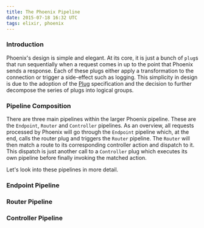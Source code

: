 ```yaml
---
title: The Phoenix Pipeline
date: 2015-07-18 16:32 UTC
tags: elixir, phoenix
---
```


### Introduction

Phoenix's design is simple and elegant. At its core, it is just a bunch of `plug`s that run
sequentially when a request comes in up to the point that Phoenix sends a response. Each of these
plugs either apply a transformation to the connection or trigger a side-effect such as logging.
This simplicity in design is due to the adoption of the [Plug](https://github.com/elixir-lang/plug) specification and the decision to further decompose the series of plugs into logical groups.

### Pipeline Composition

There are three main pipelines within the larger Phoenix pipeline. These are the `Endpoint`, `Router`
and `Controller` pipelines. As an overview, all requests processed by Phoenix will go through the
`Endpoint` pipeline which, at the end, calls the router plug and triggers the `Router` pipeline.
The `Router` will then match a route to its corresponding controller action and dispatch to it. This
dispatch is just another call to a `Controller` plug which executes its own pipeline before finally invoking the matched action.

Let's look into these pipelines in more detail.

### Endpoint Pipeline


### Router Pipeline

### Controller Pipeline

